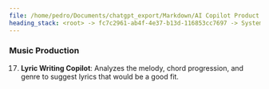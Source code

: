 ```yaml
---
file: /home/pedro/Documents/chatgpt_export/Markdown/AI Copilot Product Ideas.md
heading_stack: <root> -> fc7c2961-ab4f-4e37-b13d-116853cc7697 -> System -> 19e4a094-193a-49f0-aa64-3c33adbe3f9c -> System -> aaa2618b-4514-47d8-a099-61958eb722a2 -> User -> ed8e41d9-ea7c-481f-a304-ab51893d032d -> Assistant -> Scientific Research -> Writing and Content Creation -> Software Development -> Art and Design -> Medicine -> Engineering -> Finance -> Law -> Education -> Music and Audio -> Miscellaneous -> aaa2b1fb-7ebf-40dd-b953-cbb1f0cdbe03 -> User -> 166936ba-4eaf-4ddd-b22b-368da9916e80 -> Assistant -> Computational Biology -> Mental Health -> Aerospace Engineering -> Archaeology -> Film and Theatre -> Agriculture -> Veterinary Medicine -> Fire Safety and Emergency Response -> Manufacturing -> Sports -> Political Campaigning -> Coffee Brewing -> Language Learning -> Urban Planning -> Fashion -> Astronomy -> Music Production
---
```

### Music Production
17. **Lyric Writing Copilot**: Analyzes the melody, chord progression, and genre to suggest lyrics that would be a good fit.

